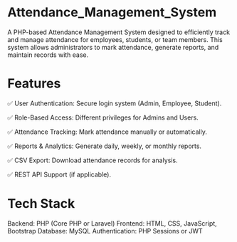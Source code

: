 # Attendance_Management_System
A PHP-based Attendance Management System designed to efficiently track and manage attendance for employees, students, or team members. This system allows administrators to mark attendance, generate reports, and maintain records with ease.

# Features

✅ User Authentication: Secure login system (Admin, Employee, Student).

✅ Role-Based Access: Different privileges for Admins and Users.

✅ Attendance Tracking: Mark attendance manually or automatically.

✅ Reports & Analytics: Generate daily, weekly, or monthly reports.

✅ CSV Export: Download attendance records for analysis.

✅ REST API Support (if applicable).

# Tech Stack

Backend: PHP (Core PHP or Laravel)
Frontend: HTML, CSS, JavaScript, Bootstrap
Database: MySQL
Authentication: PHP Sessions or JWT


